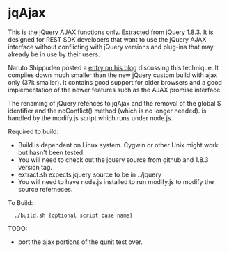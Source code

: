jqAjax
======

This is the jQuery AJAX functions only.  Extracted from jQuery 1.8.3.   It is designed for REST SDK developers that want to use the jQuery AJAX interface without conflicting with jQuery versions and plug-ins that may already be in use by their users.

Naruto Shippuden posted a [entry on his blog](http://noypi-linux.blogspot.com/2013/05/build-jquery-with-ajax-only.html) discussing this technique.  It compiles down much smaller than the new jQuery custom build with ajax only (37k smaller).  It contains good support for older browsers and a good implementation of the newer features such as the AJAX promise interface.

The renaming of jQuery refences to jqAjax and the removal of the global $ identifier and the noConflict() method (which is no longer needed).
is handled by the modify.js script which runs under node.js.

Required to build:
  - Build is dependent on Linux system.  Cygwin or other Unix might work but hasn't been tested
  - You will need to check out the jquery source from github and 1.8.3 version tag.
  - extract.sh expects jquery source to be in ../jquery
  - You will need to have node.js installed to run modify.js to modify the source referneces.

To Build:

```
  ./build.sh {optional script base name}
```

TODO:
  - port the ajax portions of the qunit test over.





